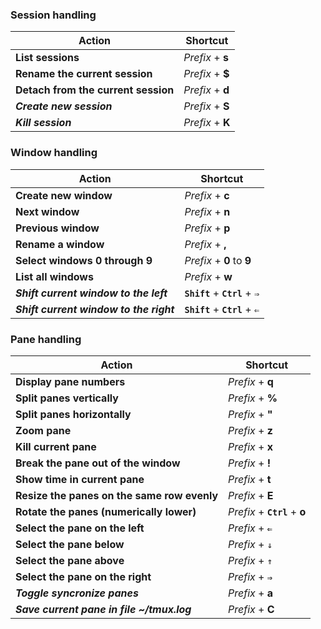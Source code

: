 ### Session handling
|Action|Shortcut|
|---|---|
|**List sessions**|*Prefix* + **s**|
|**Rename the current session**|*Prefix* + **$**|
|**Detach from the current session**|*Prefix* + **d**|
|***Create new session***|*Prefix* + **S**|
|***Kill session***|*Prefix* + **K**|

### Window handling
|Action|Shortcut|
|---|---|
|**Create new window**|*Prefix* + **c**|
|**Next window**|*Prefix* + **n**|
|**Previous window**|*Prefix* + **p**|
|**Rename a window**|*Prefix* + **,**|
|**Select windows 0 through 9**|*Prefix* + **0** to **9**|
|**List all windows**|*Prefix* + **w**|
|***Shift current window to the left***|**`Shift`** + **`Ctrl`** + `⇒`|
|***Shift current window to the right***|**`Shift`** + **`Ctrl`** + `⇐`|

### Pane handling
|&nbsp;&nbsp;&nbsp;&nbsp;&nbsp;&nbsp;&nbsp;&nbsp;&nbsp;&nbsp;&nbsp;&nbsp;&nbsp;&nbsp;&nbsp;&nbsp;&nbsp;&nbsp;&nbsp;&nbsp;&nbsp;&nbsp;&nbsp;&nbsp;&nbsp;&nbsp;&nbsp;&nbsp;Action&nbsp;&nbsp;&nbsp;&nbsp;&nbsp;&nbsp;&nbsp;&nbsp;&nbsp;&nbsp;&nbsp;&nbsp;&nbsp;&nbsp;&nbsp;&nbsp;&nbsp;&nbsp;&nbsp;&nbsp;&nbsp;&nbsp;&nbsp;&nbsp;&nbsp;&nbsp;&nbsp;&nbsp;|&nbsp;&nbsp;&nbsp;&nbsp;Shortcut&nbsp;&nbsp;&nbsp;&nbsp;|
|---|---|
|**Display pane numbers**|*Prefix* + **q**|
|**Split panes vertically**|*Prefix* + **%**|
|**Split panes horizontally**|*Prefix* + **"**|
|**Zoom pane**|*Prefix* + **z**|
|**Kill current pane**|*Prefix* + **x**|
|**Break the pane out of the window**|*Prefix* + **!**|
|**Show time in current pane**|*Prefix* + **t**|
|**Resize the panes on the same row evenly**|*Prefix* + **E**|
|**Rotate the panes (numerically lower)**|*Prefix* + **`Ctrl`** + **o**|
|**Select the pane on the left**|*Prefix* + **`⇐`**|
|**Select the pane below**|*Prefix* + **`⇓`**|
|**Select the pane above**|*Prefix* + **`⇑`**|
|**Select the pane on the right**|*Prefix* + **`⇒`**|
|***Toggle syncronize panes***|*Prefix* + **a**|
|***Save current pane in file ~/tmux.log***|*Prefix* + **C**|
